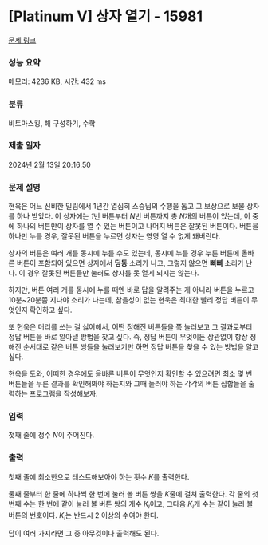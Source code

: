 # [Platinum V] 상자 열기 - 15981 

[문제 링크](https://www.acmicpc.net/problem/15981) 

### 성능 요약

메모리: 4236 KB, 시간: 432 ms

### 분류

비트마스킹, 해 구성하기, 수학

### 제출 일자

2024년 2월 13일 20:16:50

### 문제 설명

<p>현욱은 어느 신비한 밀림에서 1년간 열심히 스승님의 수행을 돕고 그 보상으로 보물 상자를 하나 받았다. 이 상자에는 <em>1</em>번 버튼부터 <em>N</em>번 버튼까지 총 <em>N</em>개의 버튼이 있는데, 이 중에 하나의 버튼만이 상자를 열 수 있는 버튼이고 나머지 버튼은 잘못된 버튼이다. 버튼을 하나만 누를 경우, 잘못된 버튼을 누르면 상자는 영영 열 수 없게 돼버린다.</p>

<p>상자의 버튼은 여러 개를 동시에 누를 수도 있는데, 동시에 누를 경우 누른 버튼에 올바른 버튼이 포함되어 있으면 상자에서 <strong>딩동</strong> 소리가 나고, 그렇지 않으면 <strong>삐삐</strong> 소리가 난다. 이 경우 잘못된 버튼들만 눌러도 상자를 못 열게 되지는 않는다.</p>

<p>하지만, 버튼 여러 개를 동시에 누를 때엔 바로 답을 알려주는 게 아니라 버튼을 누르고 10분~20분쯤 지나야 소리가 나는데, 참을성이 없는 현욱은 최대한 빨리 정답 버튼이 무엇인지 확인하고 싶다.</p>

<p>또 현욱은 머리를 쓰는 걸 싫어해서, 어떤 정해진 버튼들을 쭉 눌러보고 그 결과로부터 정답 버튼을 바로 알아낼 방법을 찾고 싶다. 즉, 정답 버튼이 무엇이든 상관없이 항상 정해진 순서대로 같은 버튼 쌍들을 눌러보기만 하면 정답 버튼을 찾을 수 있는 방법을 알고 싶다.</p>

<p>현욱을 도와, 어떠한 경우에도 올바른 버튼이 무엇인지 확인할 수 있으려면 최소 몇 번 버튼들을 누른 결과를 확인해봐야 하는지와 그때 눌러야 하는 각각의 버튼 집합들을 출력하는 프로그램을 작성해보자.</p>

### 입력 

 <p>첫째 줄에 정수 <em>N</em>이 주어진다.</p>

### 출력 

 <p>첫째 줄에 최소한으로 테스트해보아야 하는 횟수 <em>K</em>를 출력한다.</p>

<p>둘째 줄부터 한 줄에 하나씩 한 번에 눌러 볼 버튼 쌍을 <em>K</em>줄에 걸쳐 출력한다. 각 줄의 첫 번째 수는 한 번에 같이 눌러 볼 버튼 쌍의 개수 <em>K<sub>i</sub></em>이고, 그다음 <em>K<sub>i</sub></em>개 수는 같이 눌러 볼 버튼의 번호이다. <em>K<sub>i</sub></em>는 반드시 2 이상의 수여야 한다.</p>

<p>답이 여러 가지라면 그 중 아무것이나 출력해도 된다.</p>

